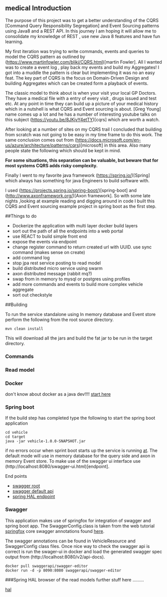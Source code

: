 medical Introduction
------------

The purpose of this project was to get a better understanding of the CQRS [Command Query Responsibility Segregation] and Event Sourcing patterns 
using Java8 and a REST API. In this journey I am hoping it will allow me to consolidate my knowledge of REST , use new Java 8 features and 
have fun learning.

My first iteration was trying to write commands, events and queries to model the CQRS pattern as outlined by
(https://www.martinfowler.com/bliki/CQRS.html)[martin Fowler]. All I wanted was to create a event log , play back my events 
and build my Aggregates! I got into a muddle the pattern is clear but implementing it was no an easy feat.
The key part of CQRS is the focus on Domain-Driven Design and building Aggregates which can be created form a playback of events.

The classic model to think about is when your visit your local GP Doctors. They have a medical file with a entry of every visit ,
drugs issued and test etc. At any point in time they can build up a picture of your medical history which in a nutshell is 
what CQRS and Event sourcing is about. [Greg Young] name comes up a lot and he has a number of interesting youtube talks on 
this subject (https://youtu.be/8JKjvY4etTY)[cqrs] which are worth a watch. 

After looking at a number of sites on my CQRS trail I concluded that building from scratch was not going to be easy in my time frame to do this work. The same conclusion comes out from (https://docs.microsoft.com/en-us/azure/architecture/patterns/cqrs)[microsoft] in this area.
Also many people state the following which should be kept in mind.

**For some situations, this separation can be valuable, but beware that for most systems CQRS adds risky complexity.**

Finally I went to my favorite java framework (https://spring.io/)[Spring] which always has something for java Engineers to 
build software with.

I used (https://projects.spring.io/spring-boot/)[spring-boot] and (http://www.axonframework.org/)[Axon framework].
So with some late nights ,looking at example reading and digging around in code I built this CQRS and
Event sourcing example project in spring boot as the first step.

##Things to do
* Dockerize the application with multi layer docker build layers
* sort out the path of all the endpoints into a web portal
* use REACT to build simple front end
* expose the events via endpoint
* change register command to return created url with UUID. use sync command (makes sense on create)
* add command log
* stop jpa rest service posting to read model
* build distributed micro service using swarm 
* axon distributed message (rabbit mq?)
* swap from in memory to mysql or postgres using profiles
* add more commands and events to build more complex vehicle aggregate
* sort out checkstyle

##Building 

To run the service standalone using In memory database and Event store perform the following from the root
source directory.
```
mvn clean install
```
This will download all the jars and build the fat jar to be run in the target directory.

### Commands
### Read model
### Docker
don't know about docker as a java dev!!!! [start here](https://www.docker.com/what-docker)

### Spring boot

If the build step has completed type the following to start the spring boot application

```
cd vehicle
cd target
java -jar vehicle-1.0.0-SNAPSHOT.jar
```

if no errors occur when sprint boot starts up the service is running 
[at](http://localhost:8080/api/vehicles).
The default mode will use in memory database for the query side and axon in memory Event store. 
To make use of the swagger ui interface use (http://localhost:8080/swagger-ui.html)[endpoint].

End points

* [swagger root](http://localhost:8080/swagger-resources)
* [swagger default api](http://localhost:8080/v2/api-docs) 
* [spring HAL endpoint](http://localhost:8080/)


### Swagger
This application makes use of springfox for integration of swagger and spring boot app. 
The SwaggerConfig.class is taken from the web tutorial
[springfox](http://springfox.github.io/springfox/docs/current/#configuring-the-objectmapper)
core swagger annotations found [here](https://github.com/swagger-api/swagger-core/wiki/Annotations-1.5.X).

The swagger annotations can be found in VehicleResource and SwaggerConfig class files.
Once nice way to check the swagger api is correct is run the swager-ui in docker and load the generated swagger
spec output from (http://localhost:8080/v2/api-docs).

```
docker pull swaggerapi/swagger-editor
docker run -d -p 8090:8080 swaggerapi/swagger-editor
```

###Spring HAL browser of the read models
further stuff here .........

[hal](http://localhost:8080/)
